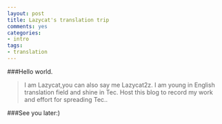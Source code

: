 ```yaml
---
layout: post
title: Lazycat's translation trip
comments: yes
categories:
- intro
tags:
- translation
---
```


###Hello world.

>	I am Lazycat,you can also say me Lazycat2z.
	I am young in English translation field and shine in Tec.
	Host this blog to record my work and effort for spreading Tec..

###See you later:)
